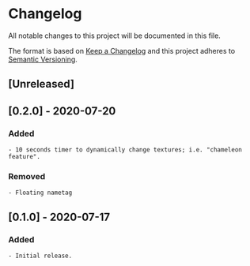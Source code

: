 # Changelog
All notable changes to this project will be documented in this file.

The format is based on [Keep a Changelog](http://keepachangelog.com/en/1.0.0/)
and this project adheres to [Semantic Versioning](https://semver.org/).


## [Unreleased]



## [0.2.0] - 2020-07-20
### Added

	- 10 seconds timer to dynamically change textures; i.e. "chameleon feature".

### Removed

	- Floating nametag



## [0.1.0] - 2020-07-17
### Added

	- Initial release.

